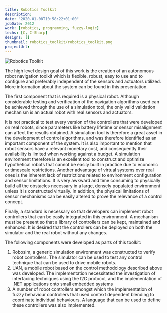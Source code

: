 ```yaml
---
title: Robotics Toolkit
description: 
date: "2020-01-08T10:58:22+01:00"
jobDate: 2012
work: [robotics, programming, fuzzy-logic]
techs: [C, C-Sharp]
designs: []
thumbnail: robotics_toolkit/robotics_toolkit.png
projectUrl: 
---
```


![Robotics Toolkit](/project/robotics_toolkit.png)

The high level design goal of this work is the creation of an autonomous robot navigation toolkit which is flexible, robust, easy to use and to configure and preferably independent of the sensors and actuators utilized. More information about the system can be found in this presentation.

The first component that is required is a physical robot. Although considerable testing and verification of the navigation algorithms used can be achieved through the use of a simulation tool, the only valid validation mechanism is an actual robot with real sensors and actuators.

It is not practical to test every version of the controllers that were developed on real robots, since parameters like battery lifetime or sensor misalignment can affect the results obtained. A simulation tool is therefore a great asset in the development of control algorithms, and was therefore identified as an important component of the system. It is also important to mention that robot sensors have a relevant monetary cost, and consequently their availability is limited when working against a budget. A simulation environment therefore is an excellent tool to construct and optimize hypothetical robots that cannot be easily built in practice due to economic or timescale restrictions. Another advantage of virtual systems over real ones is the inherent lack of restrictions related to environment configuration and sensor limitations. It is very awkward and time consuming to physically build all the obstacles necessary in a large, densely populated environment unless it is constructed virtually. In addition, the physical limitations of sensor mechanisms can be easily altered to prove the relevance of a control concept.

Finally, a standard is necessary so that developers can implement robot controllers that can be easily integrated in this environment. A mechanism must be present so that a library of controllers can be kept, maintained and enhanced. It is desired that the controllers can be deployed on both the simulator and the real robot without any changes.

The following components were developed as parts of this toolkit:

1. Robosim, a generic simulation environment was constructed to verify robot controllers. The simulator can be used to test any control technique that can be used to drive mobile robots.
2. UAN, a mobile robot based on the control methodology described above was developed. The implementation necessitated the investigation of interfacing techniques using the I2C protocol, and the implementation of .NET applications onto small embedded systems
3. A number of robot controllers amongst which the implementation of fuzzy behaviour controllers that used context dependent blending to coordinate individual behaviours. A language that can be used to define these controllers was also implemented.
